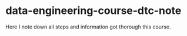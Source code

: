 # data-engineering-course-dtc-note
Here I note down all steps and information got thorough this course.
